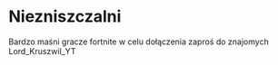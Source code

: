 # Niezniszczalni
Bardzo maśni gracze fortnite w celu dołączenia zaproś do znajomych Lord_Kruszwil_YT
